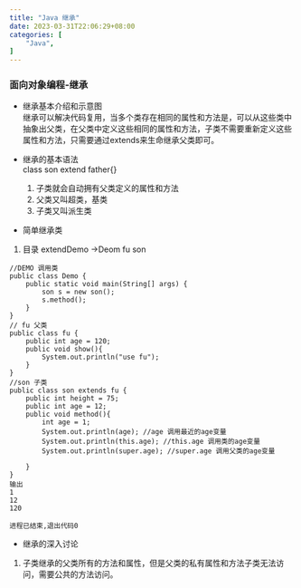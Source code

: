 ```yaml
---
title: "Java 继承"
date: 2023-03-31T22:06:29+08:00
categories: [
    "Java",
]
---
```

### 面向对象编程-继承
* 继承基本介绍和示意图    
  继承可以解决代码复用，当多个类存在相同的属性和方法是，可以从这些类中抽象出父类，在父类中定义这些相同的属性和方法，子类不需要重新定义这些属性和方法，只需要通过extends来生命继承父类即可。
* 继承的基本语法    
  class son extend father{}
  1. 子类就会自动拥有父类定义的属性和方法
  2. 父类又叫超类，基类
  3. 子类又叫派生类

* 简单继承类
1. 目录 extendDemo ->Deom fu son
```
//DEMO 调用类
public class Demo {
    public static void main(String[] args) {
        son s = new son();
        s.method();
    }
}
// fu 父类
public class fu {
    public int age = 120;
    public void show(){
        System.out.println("use fu");
    }
}
//son 子类
public class son extends fu {
    public int height = 75;
    public int age = 12;
    public void method(){
        int age = 1;
        System.out.println(age); //age 调用最近的age变量
        System.out.println(this.age); //this.age 调用类的age变量
        System.out.println(super.age); //super.age 调用父类的age变量

    }
}
输出
1
12
120

进程已结束,退出代码0
```
* 继承的深入讨论
1. 子类继承的父类所有的方法和属性，但是父类的私有属性和方法子类无法访问，需要公共的方法访问。
```

```

